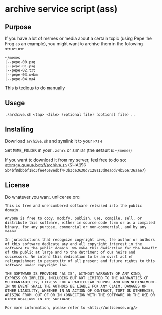 # archive service script (ass)

## Purpose
If you have a lot of memes or media about a certain topic (using Pepe the Frog as an example), you might want to archive them in the following structure:
```
~/memes
|--pepe-00.png
|--pepe-01.png
|--pepe-02.txt
|--pepe-03.webm
|--pepe-04.mp4
```
This is tedious to do manually.

## Usage
```
./archive.sh <tag> <file> (optional file) (optional file)...
```

## Installing
Download `archive.sh` and symlink it to your `PATH`

Set `MEME_FOLDER` in your `.zshrc` or similar (the default is `~/memes`)

If you want to download it from my server, feel free to do so: [storage.queue.bot/f/archive.sh](https://storage.queue.bot/f/archive.sh) (SHA256 `5b4bf8dbbbf1bc3fee46e8edbf443b3ce3630d7128813d0eadd74b566736aae7`)

## License
Do whatever you want. [unlicense.org](https://unlicense.org)
```
This is free and unencumbered software released into the public domain.

Anyone is free to copy, modify, publish, use, compile, sell, or
distribute this software, either in source code form or as a compiled
binary, for any purpose, commercial or non-commercial, and by any
means.

In jurisdictions that recognize copyright laws, the author or authors
of this software dedicate any and all copyright interest in the
software to the public domain. We make this dedication for the benefit
of the public at large and to the detriment of our heirs and
successors. We intend this dedication to be an overt act of
relinquishment in perpetuity of all present and future rights to this
software under copyright law.

THE SOFTWARE IS PROVIDED "AS IS", WITHOUT WARRANTY OF ANY KIND,
EXPRESS OR IMPLIED, INCLUDING BUT NOT LIMITED TO THE WARRANTIES OF
MERCHANTABILITY, FITNESS FOR A PARTICULAR PURPOSE AND NONINFRINGEMENT.
IN NO EVENT SHALL THE AUTHORS BE LIABLE FOR ANY CLAIM, DAMAGES OR
OTHER LIABILITY, WHETHER IN AN ACTION OF CONTRACT, TORT OR OTHERWISE,
ARISING FROM, OUT OF OR IN CONNECTION WITH THE SOFTWARE OR THE USE OR
OTHER DEALINGS IN THE SOFTWARE.

For more information, please refer to <http://unlicense.org/>
```